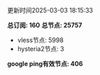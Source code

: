 更新时间2025-03-03 18:15:33

**总订阅: 160**
**总节点: 25757**
- vless节点: 5998
- hysteria2节点: 3

**google ping有效节点: 406**
